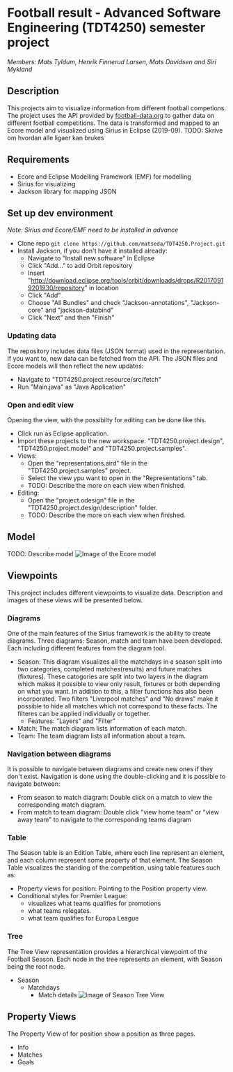 # Football result - Advanced Software Engineering (TDT4250) semester project

_Members: Mats Tyldum, Henrik Finnerud Larsen, Mats Davidsen and Siri Mykland_

## Description

This projects aim to visualize information from different football competions. The project uses the API provided by [football-data.org](https://www.football-data.org/) to gather data on different football competitions. The data is transformed and mapped to an Ecore model and
visualized using Sirius in Eclipse (2019-09).
TODO: Skrive om hvordan alle ligaer kan brukes

## Requirements

- Ecore and Eclipse Modelling Framework (EMF) for modelling
- Sirius for visualizing
- Jackson library for mapping JSON

## Set up dev environment

_Note: Sirius and Ecore/EMF need to be installed in advance_

- Clone repo `git clone https://github.com/matseda/TDT4250.Project.git`
- Install Jackson, if you don't have it installed already:
  - Navigate to "Install new software" in Eclipse
  - Click "Add..." to add Orbit repository
  - Insert "http://download.eclipse.org/tools/orbit/downloads/drops/R20170919201930/repository" in location
  - Click "Add"
  - Choose "All Bundles" and check "Jackson-annotations", "Jackson-core" and "jackson-databind"
  - Click "Next" and then "Finish"

### Updating data

The repository includes data files (JSON format) used in the representation. If you want to, new data can be fetched from the API. The JSON files and Ecore models will then reflect the new updates:

- Navigate to "TDT4250.project.resource/src/fetch"
- Run "Main.java" as "Java Application"

### Open and edit view

Opening the view, with the possibilty for editing can be done like this.

- Click run as Eclipse application.
- Import these projects to the new workspace: "TDT4250.project.design", "TDT4250.project.model" and "TDT4250.project.samples".
- Views:
  - Open the "representations.aird" file in the "TDT4250.project.samples" project.
  - Select the view ypu want to open in the "Representations" tab.
  - TODO: Describe the more on each view when finished.
- Editing:
  - Open the "project.odesign" file in the "TDT4250.project.design/description" folder.
  - TODO: Describe the more on each view when finished.

## Model
TODO: Describe model
![Image of the Ecore model](https://github.com/matseda/TDT4250.Project/blob/master/images/Model_diagram.png)

## Viewpoints
This project includes different viewpoints to visualize data. Description and images of these views will be presented below.

### Diagrams
One of the main features of the Sirius framework is the ability to create diagrams. Three diagrams: Season, match and team have been developed. Each including different features from the diagram tool.

- Season: This diagram visualizes all the matchdays in a season split into two categories, completed matches(results) and future matches (fixtures). These catogories are split into two layers in the diagram which makes it possible to view only result, fixtures or both depending on what you want. In addition to this, a filter functions has also been incorporated. Two filters "Liverpool matches" and "No draws" make it possible to hide all matches which not correspond to these facts. The filteres can be applied individually or together.
  - Features: "Layers" and "Filter"
- Match: The match diagram lists information of each match.
- Team: The team diagram lists all information about a team.

### Navigation between diagrams
It is possible to navigate between diagrams and create new ones if they don't exist. Navigation is done using the double-clicking and it is possible to navigate between:
- From season to match diagram: Double click on a match to view the corresponding match diagram.
- From match to team diagram: Double click "view home team" or "view away team" to navigate to the corresponding teams diagram

### Table
The Season table is an Edition Table, where each line represent an element, and each column represent some  property of that element. The Season Table visualizes the standing of the competition, using  table features such as: 
- Property views for position: Pointing to the Position property view.
- Conditional styles for Premier League:
    - visualizes what teams qualifies for promotions 
    - what teams relegates.
    - what team qualifies for Europa League

### Tree
The Tree View representation provides a hierarchical viewpoint of the Football Season. Each node in the tree represents an element, with Season being the root node. 
- Season
  - Matchdays
    - Match details
![Image of Season Tree View](https://github.com/matseda/TDT4250.Project/blob/master/images/Tree_view.png)

## Property Views 
The Property View of for position show a position as three pages.
- Info
- Matches
- Goals


